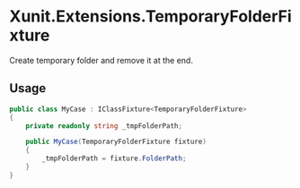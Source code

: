 # Xunit.Extensions.TemporaryFolderFixture

Create temporary folder and remove it at the end.

## Usage

```c#
public class MyCase : IClassFixture<TemporaryFolderFixture>
{
    private readonly string _tmpFolderPath;

    public MyCase(TemporaryFolderFixture fixture)
    {
        _tmpFolderPath = fixture.FolderPath;
    }
}
```
